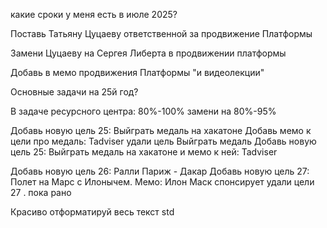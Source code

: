 какие сроки у меня есть в июле 2025?

Поставь Татьяну Цуцаеву ответственной за продвижение Платформы

Замени Цуцаеву на Сергея Либерта в продвижении платформы

Добавь в мемо продвижения Платформы "и видеолекции"

Основные задачи на 25й год?

В задаче ресурсного центра: 80%-100% замени на 80%-95%

Добавь новую цель 25: Выйграть медаль на хакатоне
Добавь мемо к цели про медаль: Tadviser
удали цель Выйграть медаль 
Добавь новую цель 25: Выйграть медаль на хакатоне и мемо к ней: Tadviser

Добавь новую цель 26: Ралли Париж - Дакар
Добавь новую цель 27: Полет на Марс с Илонычем. Мемо: Илон Маск спонсирует
удали цели 27 . пока рано

Красиво отформатируй весь текст std

